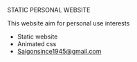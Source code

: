 STATIC PERSONAL WEBSITE 

This website aim for personal use interests 

- Static website
- Animated css
- Saigonsince1945@gmail.com
